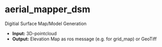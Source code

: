 # aerial_mapper_dsm
Digitial Surface Map/Model Generation

- **Input:** 3D-pointcloud
- **Output:** Elevation Map as ros message (e.g. for grid_map) or GeoTiff
